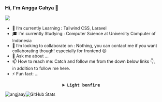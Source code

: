 ### Hi, I'm Angga Cahya 👋

<!--
**angjaay/angjaay** is a ✨ _special_ ✨ repository because its `README.md` (this file) appears on your GitHub profile.

Here are some ideas to get you started:
-->

  <img src="https://c.tenor.com/9Nl8cDvHT3gAAAAC/im-the-craftsman-dialogue-box.gif" width="200"/>

- 🌱 I’m currently Learning : Tailwind CSS, Laravel
- 🎓 I’m currently Studying : Computer Science at University Computer of Indonesia
- 👯 I’m looking to collaborate on : Nothing, you can contact me if you want collaborating though! especially for frontend 😉
- 💬 Ask me about ...
- 📫 How to reach me: Catch and follow me from the down below links 👇, in addition to follow me here.
- ⚡ Fun fact: ...

</samp>

</p>


<details align="center">

<summary> <b> <samp> Light bonfire </samp></b></summary>
<samp>
 <b><h2 style="color: #fc6203">B O N F I R E &nbsp; L I T !</h2> </b>

<img src="https://raw.githubusercontent.com/TanZng/TanZng/master/assets/bonefire.gif" width="200"/>

Current Project: <a href="https://github.com/TanZng/dijkstras-shortest-path">Dijkstra's shortest path visualizer.</a>

<p align="center">
<a href="https://twitter.com/angga_cahyaa">
  <img align="left" alt="Vedant Jajoo Twitter" width="21px" src="https://raw.githubusercontent.com/edent/SuperTinyIcons/099dc12b59179d07d534069bc8551718f786d91a/images/svg/twitter.svg" />
</a>
<a href="https://dev.to/angzai">
  <img align="left" alt="Vedant Jajoo DEV" width="21px" src="https://raw.githubusercontent.com/edent/SuperTinyIcons/099dc12b59179d07d534069bc8551718f786d91a/images/svg/dev_to.svg" />
</a>

<a href="https://www.linkedin.com/in/angga-cahya/">
  <img align="left" alt="Vedant Jajoo Linkdin" width="21px" src="https://raw.githubusercontent.com/edent/SuperTinyIcons/099dc12b59179d07d534069bc8551718f786d91a/images/svg/linkedin.svg" />
</a>

</p>

 

</samp>
</details>

<p><img align="left" src="https://github-readme-stats.vercel.app/api/top-langs?username=angjaay&show_icons=true&locale=en&layout=compact&theme=dark&text_color=FFFFFF" alt="angjaay" height="200"  /></p>

 <p><img src="https://github-readme-stats.vercel.app/api?username=angjaay&title_color=6FDA44&text_color=FFFFFF&show_icons=true&icon_color=6FDA44&include_all_commits=true&count_private=true&theme=dark" alt="GitHub Stats" height="200" /></p>


